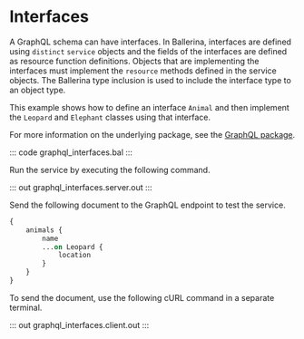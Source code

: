 # Interfaces

A GraphQL schema can have interfaces. In Ballerina, interfaces are defined using `distinct` `service` objects and the fields of the interfaces are defined as resource function definitions. Objects that are implementing the interfaces must implement the `resource` methods defined in the service objects. The Ballerina type inclusion is used to include the interface type to an object type.

This example shows how to define an interface `Animal` and then implement the `Leopard` and `Elephant` classes using that interface.

For more information on the underlying package, see the [GraphQL package](https://lib.ballerina.io/ballerina/graphql/latest/).

::: code graphql_interfaces.bal :::

Run the service by executing the following command.

::: out graphql_interfaces.server.out :::

Send the following document to the GraphQL endpoint to test the service.

```graphql
{
    animals {
        name
        ...on Leopard {
            location
        }
    }
}
```

To send the document, use the following cURL command in a separate terminal.

::: out graphql_interfaces.client.out :::
